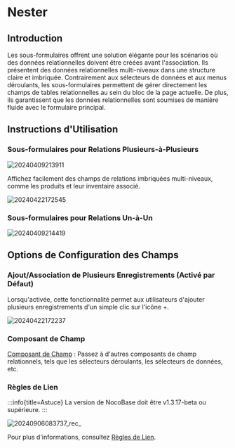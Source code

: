 # Nester

## Introduction

Les sous-formulaires offrent une solution élégante pour les scénarios où des données relationnelles doivent être créées avant l'association. Ils présentent des données relationnelles multi-niveaux dans une structure claire et imbriquée. Contrairement aux sélecteurs de données et aux menus déroulants, les sous-formulaires permettent de gérer directement les champs de tables relationnelles au sein du bloc de la page actuelle. De plus, ils garantissent que les données relationnelles sont soumises de manière fluide avec le formulaire principal.

## Instructions d'Utilisation

### Sous-formulaires pour Relations Plusieurs-à-Plusieurs

![20240409213911](https://static-docs.nocobase.com/20240409213911.png)

Affichez facilement des champs de relations imbriquées multi-niveaux, comme les produits et leur inventaire associé.

![20240422172545](https://static-docs.nocobase.com/20240422172545.png)

### Sous-formulaires pour Relations Un-à-Un

![20240409214419](https://static-docs.nocobase.com/20240422172545.png)

## Options de Configuration des Champs

### Ajout/Association de Plusieurs Enregistrements (Activé par Défaut)

Lorsqu'activée, cette fonctionnalité permet aux utilisateurs d'ajouter plusieurs enregistrements d'un simple clic sur l'icône +.

![20240422172237](https://static-docs.nocobase.com/20240422172237.png)

### Composant de Champ

[Composant de Champ](/handbook/ui/fields/association-field) : Passez à d'autres composants de champ relationnels, tels que les sélecteurs déroulants, les sélecteurs de données, etc.

### Règles de Lien
:::info{title=Astuce}
La version de NocoBase doit être v1.3.17-beta ou supérieure.
:::

![20240906083737_rec_](https://nocobase-docs.oss-cn-beijing.aliyuncs.com/20240906083737_rec_.gif)

Pour plus d'informations, consultez [Règles de Lien](/handbook/ui/blocks/block-settings/linkage-rule).
